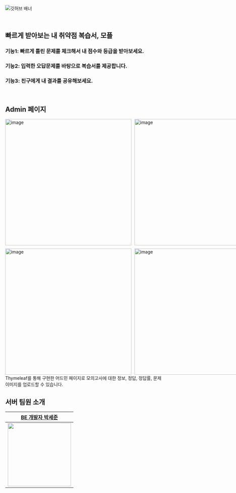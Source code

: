 

![깃허브 배너](https://github.com/user-attachments/assets/e0f52d08-05f9-44ba-9a71-f20cb9d52743)

<br/>

<h2>  빠르게 받아보는 내 취약점 복습서, 모플  </h2>
<h3> 기능1: 빠르게 틀린 문제를 체크해서 내 점수와 등급을 받아보세요. </h3>
<h3> 기능2: 입력한 오답문제를 바탕으로 복습서를 제공합니다. </h3>
<h3> 기능3: 친구에게 내 결과를 공유해보세요. </h3>

<br/>

<h2>  Admin 페이지  </h2>
<div style="display: grid; grid-template-columns: 1fr 1fr; gap: 10px;">
  <img src="https://github.com/user-attachments/assets/f9bfffc3-7708-49a4-b240-80ea71bae83e" alt="image" width="400" height="400">
  <img src="https://github.com/user-attachments/assets/6bf10fa0-018a-4e63-9219-442ed3843312" alt="image" width="400" height="400">
  <img src="https://github.com/user-attachments/assets/b255e176-8eec-4666-b190-12c6e5a3c996" alt="image" width="400" height="400">
  <img src="https://github.com/user-attachments/assets/26ac807a-eeab-42ab-8f66-bcb9af101ee4" alt="image" width="400" height="400">
</div>
Thymeleaf를 통해 구현한 어드민 페이지로 모의고사에 대한 정보, 정답, 정답률, 문제 이미지를 업로드할 수 있습니다.

<br/>

## 서버 팀원 소개
|[BE 개발자 박세준](https://github.com/sejoon00)|
|:--------:|
|<img src="https://avatars.githubusercontent.com/u/74056843?v=4" width=200>|

